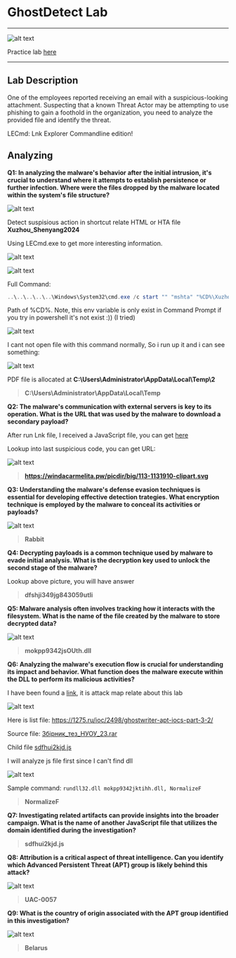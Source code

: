 # GhostDetect Lab
---

![alt text](image.png)

Practice lab [here](https://cyberdefenders.org/blueteam-ctf-challenges/ghostdetect/)

---
## Lab Description
One of the employees reported receiving an email with a suspicious-looking attachment. Suspecting that a known Threat Actor may be attempting to use phishing to gain a foothold in the organization, you need to analyze the provided file and identify the threat.

LECmd: Lnk Explorer Commandline edition!

## Analyzing

**Q1: In analyzing the malware's behavior after the initial intrusion, it's crucial to understand where it attempts to establish persistence or further infection. Where were the files dropped by the malware located within the system's file structure?**

![alt text](image-1.png)

Detect suspisious action in shortcut relate HTML or HTA file **Xuzhou_Shenyang2024**

Using LECmd.exe to get more interesting information.

![alt text](image-2.png)

![alt text](image-3.png)

Full Command: 
```powershell
..\..\..\..\..\Windows\System32\cmd.exe /c start "" "mshta" "%CD%\Xuzhou_Shenyang2024.lnk"
```

Path of %CD%. Note, this env variable is only exist in Command Prompt if you try in powershell it's not exist :)) (I tried)

![alt text](image-4.png)

I cant not open file with this command normally, So i run up it and i can see something:

![alt text](image-5.png)

PDF file is allocated at **C:\Users\Administrator\AppData\Local\Temp\2**

> **C:\Users\Administrator\AppData\Local\Temp**

**Q2: The malware's communication with external servers is key to its operation. What is the URL that was used by the malware to download a secondary payload?**

After run Lnk file, I received a JavaScript file, you can get [here](Jingdezhen.js)

Lookup into last suspicious code, you can get URL:

![alt text](image-6.png)

> **https://windacarmelita.pw/picdir/big/113-1131910-clipart.svg**

**Q3: Understanding the malware's defense evasion techniques is essential for developing effective detection trategies. What encryption technique is employed by the malware to conceal its activities or payloads?**

![alt text](image-9.png)

> **Rabbit**

**Q4: Decrypting payloads is a common technique used by malware to evade initial analysis. What is the decryption key used to unlock the second stage of the malware?**

Lookup above picture, you will have answer

> **dfshji349jg843059utli**

**Q5: Malware analysis often involves tracking how it interacts with the filesystem. What is the name of the file created by the malware to store decrypted data?**

![alt text](image-7.png)

> **mokpp9342jsOUth.dll**

**Q6: Analyzing the malware's execution flow is crucial for understanding its impact and behavior. What function does the malware execute within the DLL to perform its malicious activities?**

I have been found a [link](https://cert.gov.ua/article/5661411), it is attack map relate about this lab

![alt text](image-8.png)

Here is list file: https://1275.ru/ioc/2498/ghostwriter-apt-iocs-part-3-2/

Source file: [Збірник_тез_НУОУ_23.rar](https://www.virustotal.com/gui/file/364b0b8e2cb58fccdc07d668176ecb7a70e8827cc539a9643283c255bfdb1b79)

Child file [sdfhui2kjd.js](https://www.virustotal.com/gui/file/f3d8c34443457d32de3c2687619037015e12bd2222c0e457e8c79fda2906d424)

I will analyze js file first since I can't find dll

![alt text](image-10.png)

Sample command: `rundll32.dll mokpp9342jktihh.dll, NormalizeF`

> **NormalizeF**

**Q7: Investigating related artifacts can provide insights into the broader campaign. What is the name of another JavaScript file that utilizes the domain identified during the investigation?**

> **sdfhui2kjd.js**

**Q8: Attribution is a critical aspect of threat intelligence. Can you identify which Advanced Persistent Threat (APT) group is likely behind this attack?**

![alt text](image-12.png)

> **UAC-0057**

**Q9: What is the country of origin associated with the APT group identified in this investigation?**

![alt text](image-11.png)

> **Belarus**


